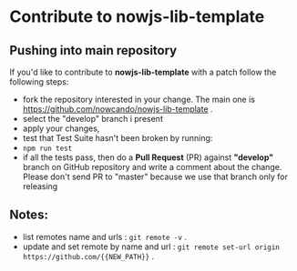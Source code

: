 # Contribute to nowjs-lib-template

## Pushing into main repository
If you'd like to contribute to **nowjs-lib-template** with a patch follow the following steps:
* fork the repository interested in your change. The main one is https://github.com/nowcando/nowjs-lib-template .
* select the "develop" branch i present
* apply your changes,
* test that Test Suite hasn't been broken by running:
 * `npm run test`
* if all the tests pass, then do a **Pull Request** (PR) against **"develop"** branch on GitHub repository and write a comment about the change. Please don't send PR to "master" because we use that branch only for releasing

## Notes:
 - list remotes  name and urls : `git remote -v` .
- update and set remote by name and url : `git remote set-url origin https://github.com/{{NEW_PATH}}` .